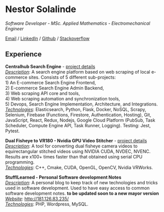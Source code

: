 # Nestor Solalinde

_Software Developer - MSc. Applied Mathematics - Electromechanical Engineer_

[Email](mailto:manolosolalinde@gmail.com) / [LinkedIn](https://www.linkedin.com/in/nestor-solalinde/) / [Github](https://github.com/manolosolalinde/) / [Stackoverflow](https://stackoverflow.com/users/9831182/nestor-solalinde) 

## Experience

**Centralhub Search Engine** - [project details](./projects/centralhub.md) <br>
    _<u>Description</u>_: A search engine platform based on web scraping of local e-commerce sites. Consists of 5 different sub-projects:\
        1) An E-commerce Search Engine Frontend, \
        2) E-commerce Search Engine Admin Backend, \
        3) Web scraping API core and tools, \
        4) Web scraping automation and synchronization tools, \
        5) Devops, Search Engine Implementation, Architecture, and Integrations.\
    _<u>Technologies</u>_: Elasticsearch, Python, Flask, Docker, NoSQL, Scrapy, Selenium, Firebase (Functions, Firestore, Authentication, Hosting), Git, JavaScript, React, Redux, Nodejs, Google Cloud Platform (PubSub, Task Scheduler, Compute Engine API, Task Runner, Logging).
    Testing: Jest, Pytest.

**Dual Fisheye to VR180 - Nvidia GPU Video Stitcher** - [project details](./projects/dual-fisheye-to-vr180.md) <br>
    _<u>Description</u>_: A tool for converting dual fisheye camera videos to equirectangular stitched videos using NVIDIA CUDA, NVDEC,  NVENC. Results are x100+ times faster than that obtained using serial CPU programming.\
    _<u>Technologies</u>_: C++, Cmake, CUDA, OpenGL, OpenCV, Nvidia VRWorks.



**StuffILearned - Personal Software development Notes**  \
    _<u>Description</u>_: A personal blog to keep track of new technologies and tricks used in software development. Used to have easy access to common software development notes. **to be updated soon to a new mayor version** \
    _<u>Website</u>_: http://181.126.83.235/ \
    _<u>Technologies</u>_: PHP, Wordpress, MySQL.

